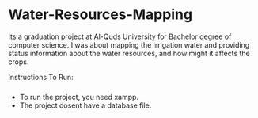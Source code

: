 # Water-Resources-Mapping
Its a graduation project at Al-Quds University for Bachelor degree of computer science. I was about mapping the irrigation water and providing status information about the water resources, and how might it affects the crops.

Instructions To Run:
### 
- To run the project, you need xampp.
- The project dosent have a database file.
